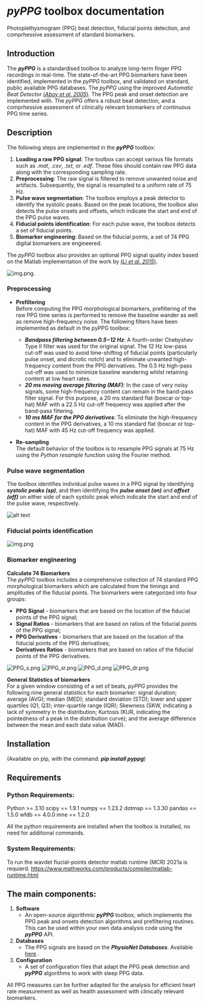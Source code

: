 
# *pyPPG* toolbox documentation

Photoplethysmogram (PPG) beat detection, fiducial points detection, and comprhessive assessment of standard biomarkers.

## Introduction
The ***pyPPG*** is a standardised toolbox to analyze long-term finger PPG recordings in real-time. The state-of-the-art PPG biomarkers have been identified, implemented in the *pyPPG* toolbox, and validated on standard, public available PPG databases.
The *pyPPG* using the improved *Automatic Beat Detector* [(*Aboy et al. 2005*)](https://ieeexplore.ieee.org/abstract/document/1510850).  The PPG peak and onset detection are implemented with. The *pyPPG* offers a robust beat detection, and a comprhessive assessment of clinically relevant biomarkers of continuous PPG time series.

## Description
The following steps are implemented in the ***pyPPG*** toolbox:
1. **Loading a raw PPG signal**: The toolbox can accept various file formats such as *.mat*, *.csv*, *.txt*, or *.edf*. These files should contain raw PPG data along with the corresponding sampling rate.
2. **Preprocessing**: The raw signal is filtered to remove unwanted noise and artifacts. Subsequently, the signal is resampled to a uniform rate of 75 Hz.
3. **Pulse wave segmentation**: The toolbox employs a peak detector to identify the systolic peaks. Based on the peak locations, the toolbox also detects the pulse onsets and offsets, which indicate the start and end of the PPG pulse waves.
4. **Fiducial points identification**: For each pulse wave, the toolbox detects a set of fiducial points.
5. **Biomarker engineering**: Based on the fiducial points, a set of 74 PPG digital biomarkers are engineered.

The *pyPPG* toolbox also provides an optional PPG signal quality index based on the Matlab implementation of the work by [(*Li et al. 2015*)](https://github.com/MIT-LCP/PhysioNetChallengePublic/blob/master/2015/sample-submission/ppgSQI.m).

![img.png](figs/pyPPG_pipeline.svg).

### Preprocessing
- **Prefiltering**
<br> Before computing the PPG morphological biomarkers, prefiltering of the raw PPG time series is performed to remove the baseline wander as well as remove high-frequency noise.  The following filters have been implemented as default in the pyPPG toolbox:
  - ***Bandpass filtering between 0.5−12 Hz***: A fourth-order Chebyshev Type II filter was used for the original signal. The 12 Hz low-pass cut-off was used to avoid time-shifting of fiducial points (particularly pulse onset, and dicrotic notch) and to eliminate unwanted high-frequency content from the PPG derivatives. The 0.5 Hz high-pass cut-off was used to minimize baseline wandering whilst retaining content at low heart rates.
  - ***20 ms moving average filtering (MAF)***: In the case of very noisy signals, some high-frequency content can remain in the band-pass filter signal. For this purpose, a 20 ms standard flat (boxcar or top-hat) MAF with a 22.5 Hz cut-off frequency was applied after the band-pass filtering.
  - ***10 ms MAF for the PPG derivatives***: To eliminate the high-frequency content in the PPG derivatives, a 10 ms standard flat (boxcar or top-hat) MAF with 45 Hz cut-off frequency was applied.

- **Re-sampling**
<br> The default behavior of the toolbox is to resample PPG signals at 75 Hz using the *Python resample* function using the Fourier method.   

### Pulse wave segmentation
The toolbox identifies individual pulse waves in a PPG signal by identifying ***systolic peaks (sp)***, and then
identifying the ***pulse onset (on)*** and ***offset (off)*** on either side of each systolic peak which indicate the
start and end of the pulse wave, respectively.

![alt text](figs/PPG_sample.svg)

### Fiducial points identification
![img.png](figs/fiducial_points_def.png)

### Biomarker engineering
**Calculate 74 Biomarkers**
<br>The *pyPPG* toolbox includes a comprehensive collection of 74 standard PPG morphological biomarkers which are calculated from the timings and amplitudes of the fiducial points. The biomarkers were categorized into four groups: 
- **PPG Signal** - biomarkers that are based on the location of the fiducial points of the PPG signal; 
- **Signal Ratios** - biomarkers that are based on ratios of the fiducial points of the PPG signal;
- **PPG Derivatives** - biomarkers that are based on the location of the fiducial points of the PPG derivatives; 
- **Derivatives Ratios** - biomarkers that are based on ratios of the fiducial points of the PPG derivatives.


![PPG_s.png](figs/PPG_s.png)
![PPG_sr.png](figs/PPG_sr.png)
![PPG_d.png](figs/PPG_d.png)
![PPG_dr.png](figs/PPG_dr.png)


**General Statistics of biomarkers**
<br> For a given window consisting of a set of beats, *pyPPG* provides the following nine general statistics for each biomarker: signal duration; average (AVG); median (MED); standard deviation (STD); lower and upper quartiles (Q1, Q3); inter-quartile range (IQR); Skewness (SKW, indicating a lack of symmetry in the distribution; Kurtosis (KUR, indicating the pointedness of a peak in the distribution curve); and the average difference between the mean and each data value (MAD).

## Installation
(Available on pip, with the command: 
***pip install pyppg***)

## Requirements

### Python Requirements:

Python >= 3.10
scipy == 1.9.1
numpy == 1.23.2
dotmap == 1.3.30
pandas == 1.5.0
wfdb == 4.0.0
mne == 1.2.0

All the python requirements are installed when the toolbox is installed, no need for additional commands.

### System Requirements:

To run the wavdet fiucial-points detector matlab runtime (MCR) 2021a is requierd.
https://www.mathworks.com/products/compiler/matlab-runtime.html

## The main components:
1. **Software**
    - An open-source algorithmic ***pyPPG*** toolbox, which implements the PPG peak and onsets detection algorithms and prefiltering routines. This can be used within your own data analysis code using the ***pyPPG*** API.
2. **Databases**
    - The PPG signals are based on the ***PhysioNet Databases***. Available [here](https://physionet.org/about/database/) .
3. **Configuration**
    - A set of configuration files that adapt the PPG peak detection and ***pyPPG*** algorithms to work with sleep PPG data.

All PPG measures can be further adapted for the analysis for efficient heart rate measurement as well as health assessment with clinically relevant biomarkers.
